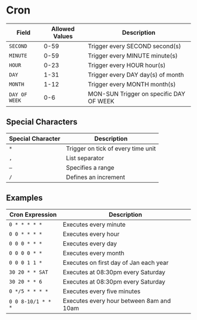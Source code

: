 # Cron

| Field         | Allowed Values |  Description                            |
| ------------- | -------------- | --------------------------------------- |
| `SECOND`      | 0-59           | Trigger every SECOND second(s)          |
| `MINUTE`      | 0-59           | Trigger every MINUTE minute(s)          |
| `HOUR`        | 0-23           | Trigger every HOUR hour(s)              |
| `DAY`         | 1-31           | Trigger every DAY day(s) of month       |
| `MONTH`       | 1-12           | Trigger every MONTH month(s)            |
| `DAY OF WEEK` | 0-6            | MON-SUN Trigger on specific DAY OF WEEK |

## Special Characters

| Special Character | Description                        |
| ----------------- | ---------------------------------- |
| `*`               | Trigger on tick of every time unit |
| `,`               | List separator                     |
| `–`               | Specifies a range                  |
| `/`               | Defines an increment               |

## Examples

| Cron Expression    | Description                              |
| ------------------ | ---------------------------------------- |
| `0 * * * * *`      | Executes every minute                    |
| `0 0 * * * *`      | Executes every hour                      |
| `0 0 0 * * *`      | Executes every day                       |
| `0 0 0 0 * *`      | Executes every month                     |
| `0 0 0 1 1 *`      | Executes on first day of Jan each year   |
| `30 20 * * SAT`    | Executes at 08:30pm every Saturday       |
| `30 20 * * 6`      | Executes at 08:30pm every Saturday       |
| `0 */5 * * * *`    | Executes every five minutes              |
| `0 0 8-10/1 * * *` | Executes every hour between 8am and 10am |
